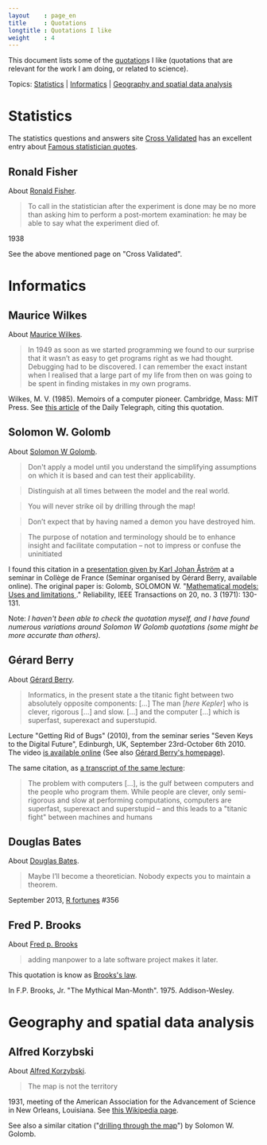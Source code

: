 ```yaml
---
layout    : page_en
title     : Quotations
longtitle : Quotations I like
weight    : 4
---
```


This document lists some of the [quotation][]s I like (quotations 
that are relevant for the work I am doing, or related to science). 

Topics: [Statistics](#stats) | [Informatics](#informatics) | [Geography and spatial data 
analysis](#geography) 



Statistics   <a name="stats"></a>
==========

The statistics questions and answers site [Cross 
Validated][CrossValidated] has an excellent entry 
about [Famous statistician quotes][famousStatQuote].



Ronald Fisher
-------------

About [Ronald Fisher][RonaldFisher].

> To call in the statistician after the experiment is done may be 
> no more than asking him to perform a post-mortem examination: 
> he may be able to say what the experiment died of.

1938

See the above mentioned page on "Cross Validated".



Informatics   <a name="informatics"></a>
===========

Maurice Wilkes
--------------

About [Maurice Wilkes][MauriceWilkes].

> In 1949 as soon as we started programming we found to our surprise 
> that it wasn’t as easy to get programs right as we had thought. 
> Debugging had to be discovered. I can remember the exact instant 
> when I realised that a large part of my life from then on was going 
> to be spent in finding mistakes in my own programs.

Wilkes, M. V. (1985). Memoirs of a computer pioneer. Cambridge, 
Mass: MIT Press. See [this article][MauriceWilkes] of the Daily 
Telegraph, citing this quotation.



Solomon W. Golomb   <a name="golomb"></a>
-----------------

About [Solomon W Golomb][SolomonWGolomb].

> Don't apply a model until you understand the simplifying assumptions 
> on which it is based and can test their applicability.

> Distinguish at all times between the model and the real world. 

> You will never strike oil by drilling through the map!

> Don’t expect that by having named a demon you have destroyed him.

> The purpose of notation and terminology should be to enhance 
> insight and facilitate computation – not to impress or confuse 
> the uninitiated

I found this citation in a [presentation given by Karl Johan 
Åström][KJAstrom] at a seminar in Collège de France 
(Seminar organised by Gérard Berry, available online). The original 
paper is: Golomb, SOLOMON W. "[Mathematical models: Uses and limitations
][MathModel]." Reliability, IEEE Transactions on 20, no. 3 
(1971): 130-131.

Note: _I haven't been able to check the quotation myself, and I 
have found numerous variations around Solomon W Golomb quotations 
(some might be more accurate than others)._



Gérard Berry
------------

About [Gérard Berry][GerardBerry].

> Informatics, in the present state a the titanic fight between
> two absolutely opposite components: [...]
> The man [_here Kepler_] who is clever, rigorous [...] and slow. [...]
> and the computer [...] which is superfast, superexact and superstupid.

Lecture "Getting Rid of Bugs" (2010), from the seminar series "Seven 
Keys to the Digital Future", Edinburgh, UK, September 23rd-October 
6th 2010. The video [is available online][GettingRid] (See also 
[Gérard Berry's homepage][GerardBerry]).

The same citation, as [a transcript of the same lecture][SevenKeys2]:

> The problem with computers [...], is the gulf between computers 
> and the people who program them. While people are clever,
> only semi-rigorous and slow at performing computations, computers 
> are superfast, superexact and superstupid – and this leads to
> a "titanic fight" between machines and humans



Douglas Bates
-------------

About [Douglas Bates][DouglasBates].

> Maybe I’ll become a theoretician. Nobody expects you to maintain 
> a theorem.

September 2013, [R fortunes][RFortunes] #356 



Fred P. Brooks
--------------

About [Fred p. Brooks][FredBrooks]

> adding manpower to a late software project makes it later.

This quotation is know as [Brooks's law][BrookssLaw].

In F.P. Brooks, Jr. "The Mythical Man-Month". 1975. Addison-Wesley.



Geography and spatial data analysis   <a name="geography"></a>
===================================

Alfred Korzybski
----------------

About [Alfred Korzybski][AlfredKorzybski].

> The map is not the territory

1931, meeting of the American Association for the Advancement of 
Science in New Orleans, Louisiana. See [this Wikipedia 
page][mapterritory].

See also a similar citation ("[drilling through the map](#golomb)") 
by Solomon W. Golomb.



<!-- List of links -->
[quotation]:        https://en.wikipedia.org/wiki/Quotation                     "Quotation (Wikipedia)"
[mapterritory]:     http://en.wikipedia.org/wiki/Map%E2%80%93territory_relation "Map–territory relation (Wikipedia)"
[MauriceWilkes]:    http://www.telegraph.co.uk/news/obituaries/technology-obituaries/8171435/Professor-Sir-Maurice-Wilkes.html "Maurice Wilkes obituary (Daily Telegraph)"
[MathModel]:        http://dx.doi.org/10.1109/TR.1971.5216113 "Solomon Golomb Mathematical models: Uses and limitations"
[KJAstrom]:         http://www.college-de-france.fr/site/gerard-berry/seminar-2014-03-19-17h00.htm
[RFortunes]:        http://cran.r-project.org/web/packages/fortunes/vignettes/fortunes.pdf "R Fortunes vignette on CRAN" 
[GettingRid]:       http://www-sop.inria.fr/members/Gerard.Berry/VideosEdinburgh/GETTING_RID_H264_768kbit.mp4 "Getting Rid of Bugs - video (Gérard Berry)"
[GerardBerry]:      http://www-sop.inria.fr/members/Gerard.Berry/ "Gérard Berry’s Home Page"
[SevenKeys]:        http://idea.ed.ac.uk/future/ "Seven Keys to the Digital Future (conference)"
[SevenKeys2]:       http://www.royalsoced.org.uk/cms/files/events/reports/2009-2010/berry_bishop_final.pdf "Seven Keys to the Digital Future (transcript)"
[famousStatQuote]:  http://stats.stackexchange.com/questions/726/famous-statistician-quotes "Famous statistician quotes (Cross Validated)"
[FredBrooks]:       https://en.wikipedia.org/wiki/Fred_Brooks  "Fred Brooks (Wikipedia)"
[BrookssLaw]:       https://en.wikipedia.org/wiki/Brooks%27s_law  "Brooks's law (Wikipedia)"
[DouglasBates]:     http://www.stat.wisc.edu/~bates/  "Douglas Bates homepage" 
[GerardBerry]:      http://en.wikipedia.org/wiki/G%C3%A9rard_Berry  "Gérard Berry (Wikipedia)" 
[AlfredKorzybski]:  http://en.wikipedia.org/wiki/Alfred_Korzybski  "Alfred Korzybski (Wikipedia)"
[SolomonWGolomb]:   http://en.wikipedia.org/wiki/Solomon_W._Golomb  "Solomon W Golomb (Wikipedia)"
[MauriceWilkes]:    http://en.wikipedia.org/wiki/Maurice_Wilkes  "Maurice Wilkes (Wikipedia)"
[RonaldFisher]:     http://en.wikipedia.org/wiki/Ronald_Fisher  "Ronald Fisher (Wikipedia)" 
[CrossValidated]:   http://stats.stackexchange.com/  "Cross Validated (@stackexchange.com)"
